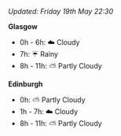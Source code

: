 *Updated: Friday 19th May 22:30*

**Glasgow**

* 0h - 6h: :cloud: Cloudy
* 7h: :umbrella: Rainy
* 8h - 11h: :partly_sunny: Partly Cloudy

**Edinburgh**

* 0h: :partly_sunny: Partly Cloudy
* 1h - 7h: :cloud: Cloudy
* 8h - 11h: :partly_sunny: Partly Cloudy
